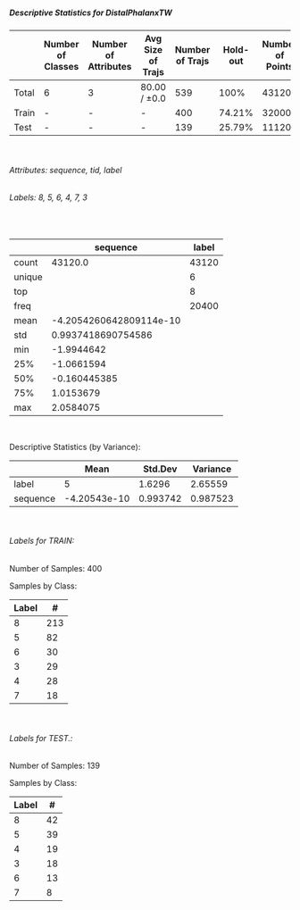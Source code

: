 ##### Descriptive Statistics for DistalPhalanxTW


|       |   Number of Classes |   Number of Attributes |   Avg Size of Trajs |   Number of Trajs | Hold-out   |   Number of Points |   Longest Size |   Shortest Size |
|-------|---------------------|------------------------|---------------------|-------------------|------------|--------------------|----------------|-----------------|
| Total | 6                   | 3                      | 80.00 / ±0.0        | 539               | 100%       |              43120 |             80 |              80 |
| Train | -                   | -                      | -                   | 400               | 74.21%     |              32000 |             80 |              80 |
| Test  | -                   | -                      | -                   | 139               | 25.79%     |              11120 |             80 |              80 |

&nbsp;

###### Attributes: sequence, tid, label


###### Labels: 8, 5, 6, 4, 7, 3

&nbsp;

|        | sequence                | label   |
|--------|-------------------------|---------|
| count  | 43120.0                 | 43120   |
| unique |                         | 6       |
| top    |                         | 8       |
| freq   |                         | 20400   |
| mean   | -4.2054260642809114e-10 |         |
| std    | 0.9937418690754586      |         |
| min    | -1.9944642              |         |
| 25%    | -1.0661594              |         |
| 50%    | -0.160445385            |         |
| 75%    | 1.0153679               |         |
| max    | 2.0584075               |         |

&nbsp;

Descriptive Statistics (by Variance): 


|          |         Mean |   Std.Dev |   Variance |
|----------|--------------|-----------|------------|
| label    |  5           |  1.6296   |   2.65559  |
| sequence | -4.20543e-10 |  0.993742 |   0.987523 |

&nbsp;

###### Labels for TRAIN:


Number of Samples: 400
Samples by Class:
|   Label |   # |
|---------|-----|
|       8 | 213 |
|       5 |  82 |
|       6 |  30 |
|       3 |  29 |
|       4 |  28 |
|       7 |  18 |

&nbsp;

###### Labels for TEST.:


Number of Samples: 139
Samples by Class:
|   Label |   # |
|---------|-----|
|       8 |  42 |
|       5 |  39 |
|       4 |  19 |
|       3 |  18 |
|       6 |  13 |
|       7 |   8 |
